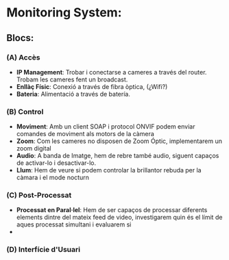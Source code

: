 # Monitoring System:

## Blocs:
### (A) Accès
- **IP Management**: Trobar i conectarse a cameres a través del router. Trobam les cameres fent un broadcast.
- **Enllàç Físic**: Conexió a través de fibra òptica, (¿Wifi?)
- **Bateria**: Alimentació a través de batería. 

### (B) Control
- **Moviment**: Amb un client SOAP i protocol ONVIF podem enviar comandes de moviment als motors de la càmera
- **Zoom**: Com les cameres no disposen de Zoom Óptic, implementarem un zoom digital
- **Audio**: A banda de Imatge, hem de rebre també audio, siguent capaços de activar-lo i desactivar-lo.
- **Llum**: Hem de veure si podem controlar la brillantor rebuda per la càmara i el mode nocturn
  
### (C) Post-Processat
- **Processat en Paral·lel**: Hem de ser capaços de processar diferents elements dintre del mateix feed de video, investigarem quin és el límit de aques processat simultani i evaluarem si 
- 

### (D) Interfície d'Usuari